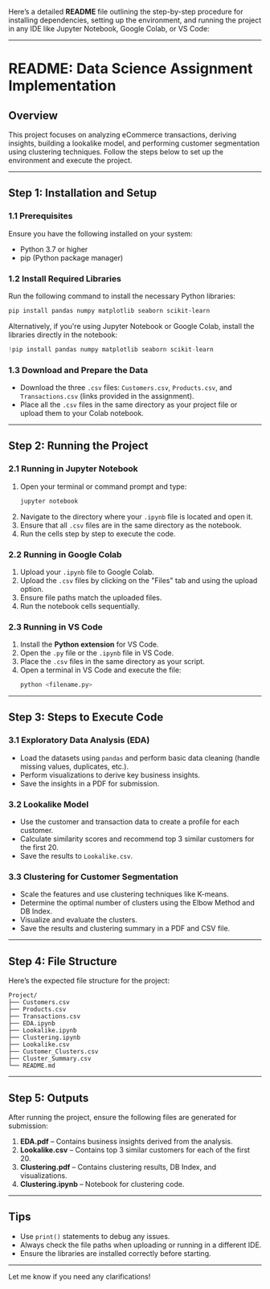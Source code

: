 Here’s a detailed **README** file outlining the step-by-step procedure for installing dependencies, setting up the environment, and running the project in any IDE like Jupyter Notebook, Google Colab, or VS Code:

---

# **README: Data Science Assignment Implementation**

## **Overview**
This project focuses on analyzing eCommerce transactions, deriving insights, building a lookalike model, and performing customer segmentation using clustering techniques. Follow the steps below to set up the environment and execute the project.

---

## **Step 1: Installation and Setup**

### **1.1 Prerequisites**
Ensure you have the following installed on your system:
- Python 3.7 or higher
- pip (Python package manager)

### **1.2 Install Required Libraries**
Run the following command to install the necessary Python libraries:

```bash
pip install pandas numpy matplotlib seaborn scikit-learn
```

Alternatively, if you're using Jupyter Notebook or Google Colab, install the libraries directly in the notebook:

```python
!pip install pandas numpy matplotlib seaborn scikit-learn
```

### **1.3 Download and Prepare the Data**
- Download the three `.csv` files: `Customers.csv`, `Products.csv`, and `Transactions.csv` (links provided in the assignment).
- Place all the `.csv` files in the same directory as your project file or upload them to your Colab notebook.

---

## **Step 2: Running the Project**

### **2.1 Running in Jupyter Notebook**
1. Open your terminal or command prompt and type:
   ```bash
   jupyter notebook
   ```
2. Navigate to the directory where your `.ipynb` file is located and open it.
3. Ensure that all `.csv` files are in the same directory as the notebook.
4. Run the cells step by step to execute the code.

### **2.2 Running in Google Colab**
1. Upload your `.ipynb` file to Google Colab.
2. Upload the `.csv` files by clicking on the "Files" tab and using the upload option.
3. Ensure file paths match the uploaded files.
4. Run the notebook cells sequentially.

### **2.3 Running in VS Code**
1. Install the **Python extension** for VS Code.
2. Open the `.py` file or the `.ipynb` file in VS Code.
3. Place the `.csv` files in the same directory as your script.
4. Open a terminal in VS Code and execute the file:
   ```bash
   python <filename.py>
   ```

---

## **Step 3: Steps to Execute Code**

### **3.1 Exploratory Data Analysis (EDA)**
- Load the datasets using `pandas` and perform basic data cleaning (handle missing values, duplicates, etc.).
- Perform visualizations to derive key business insights.
- Save the insights in a PDF for submission.

### **3.2 Lookalike Model**
- Use the customer and transaction data to create a profile for each customer.
- Calculate similarity scores and recommend top 3 similar customers for the first 20.
- Save the results to `Lookalike.csv`.

### **3.3 Clustering for Customer Segmentation**
- Scale the features and use clustering techniques like K-means.
- Determine the optimal number of clusters using the Elbow Method and DB Index.
- Visualize and evaluate the clusters.
- Save the results and clustering summary in a PDF and CSV file.

---

## **Step 4: File Structure**

Here’s the expected file structure for the project:

```
Project/
├── Customers.csv
├── Products.csv
├── Transactions.csv
├── EDA.ipynb
├── Lookalike.ipynb
├── Clustering.ipynb
├── Lookalike.csv
├── Customer_Clusters.csv
├── Cluster_Summary.csv
└── README.md
```

---

## **Step 5: Outputs**
After running the project, ensure the following files are generated for submission:
1. **EDA.pdf** – Contains business insights derived from the analysis.
2. **Lookalike.csv** – Contains top 3 similar customers for each of the first 20.
3. **Clustering.pdf** – Contains clustering results, DB Index, and visualizations.
4. **Clustering.ipynb** – Notebook for clustering code.

---

## **Tips**
- Use `print()` statements to debug any issues.
- Always check the file paths when uploading or running in a different IDE.
- Ensure the libraries are installed correctly before starting.

---

Let me know if you need any clarifications!
